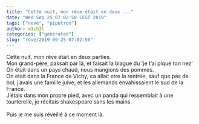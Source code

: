 ```yaml
---
title: "Cette nuit, mon rêve était en deux ..."
date: "Wed Sep 25 07:02:50 CEST 2019"
tags: ["reve", "pipotron"]
author: m1ch3l
categories: ["generated"]
slug: "reve/2019-09-25-07:02:50"
---
```


Cette nuit, mon rêve était en deux parties.<br>
Mon grand-père, passait par là, et faisait la blague du 'je t’ai piqué ton nez'<br>
On était dans un pays chaud, nous mangions des pommes.<br>
On etait dans la France de Vichy, ca allait etre la rentrée, sauf que pas de bol, j’avais une famille juive, et les allemands envahissaient le sud de la France.<br>
J’étais dans mon propre pied, avec un panda qui ressemblait à une tourterelle, je récitais shakespeare sans les mains.<br>
<br>
Puis je me suis réveillé à ce moment là.<br>
<br>
